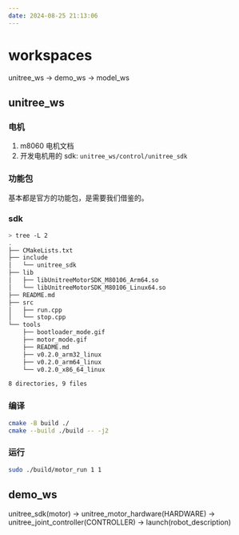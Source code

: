 ```yaml
---
date: 2024-08-25 21:13:06
---
```


# workspaces

unitree_ws -> demo_ws -> model_ws

## unitree_ws

### 电机

1. m8060 电机文档
2. 开发电机用的 sdk:
   `unitree_ws/control/unitree_sdk`

### 功能包

基本都是官方的功能包，是需要我们借鉴的。

### sdk

```bash
> tree -L 2
.
├── CMakeLists.txt
├── include
│   └── unitree_sdk
├── lib
│   ├── libUnitreeMotorSDK_M80106_Arm64.so
│   └── libUnitreeMotorSDK_M80106_Linux64.so
├── README.md
├── src
│   ├── run.cpp
│   └── stop.cpp
└── tools
    ├── bootloader_mode.gif
    ├── motor_mode.gif
    ├── README.md
    ├── v0.2.0_arm32_linux
    ├── v0.2.0_arm64_linux
    └── v0.2.0_x86_64_linux

8 directories, 9 files
```

### 编译

```bash
cmake -B build ./
cmake --build ./build -- -j2
```

### 运行

```bash
sudo ./build/motor_run 1 1
```

## demo_ws

unitree_sdk(motor) -> unitree_motor_hardware(HARDWARE) -> unitree_joint_controller(CONTROLLER) -> launch(robot_description)

